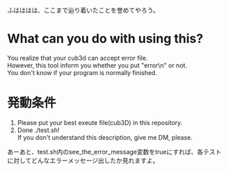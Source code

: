 ふはははは、ここまで辿り着いたことを誉めてやろう。 

# What can you do with using this?  
You realize that your cub3d can accept error file.  
However, this tool inform you whether you put "error\n" or not.  
You don't know if your program is normally finished. 

# 発動条件
1. Please put your best exeute file(cub3D) in this repository.  
2. Done ./test.sh!   
If you don't understand this description, give me DM, please.

あーあと、test.sh内のsee_the_error_message変数をtrueにすれば、各テストに対してどんなエラーメッセージ出したか見れますよ。
